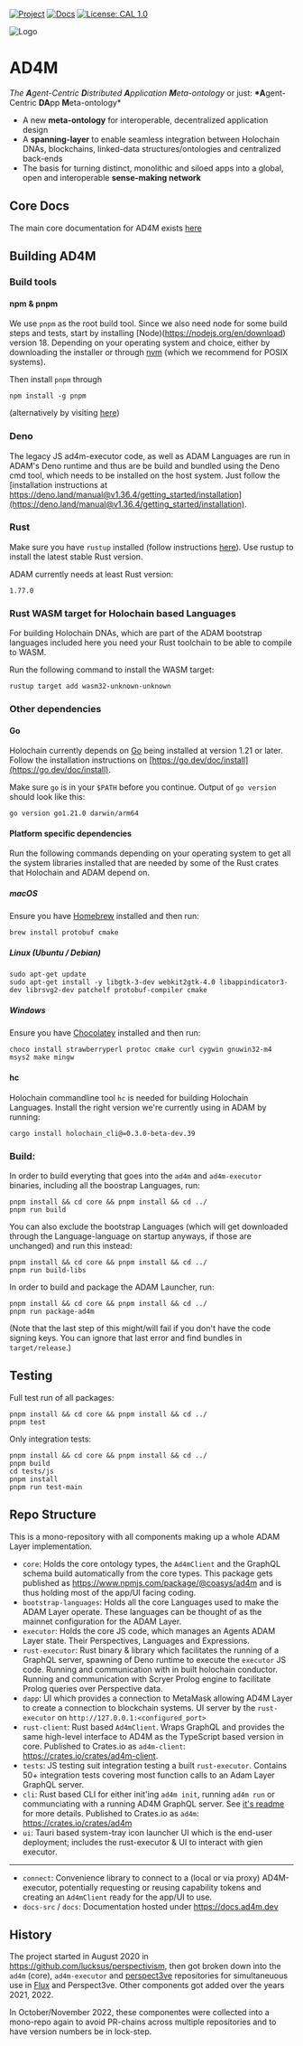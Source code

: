 [![Project](https://img.shields.io/badge/Project-AD4M-brightgreen.svg)](http://ad4m.dev/)
[![Docs](https://img.shields.io/badge/Docs-AD4M-blue.svg)](http://docs.ad4m.dev/)
[![License: CAL 1.0](https://img.shields.io/badge/License-CAL%201.0-blue.svg)](https://github.com/holochain/cryptographic-autonomy-license)

![Logo](docs-src/ad4mlogo_green_angle2_colouremblem.png)

# AD4M

_The **A**gent-Centric **D**istributed **A**pplication **M**eta-ontology_
or just:
**\*A**gent-Centric **DA**pp **M**eta-ontology\*

- A new **meta-ontology** for interoperable, decentralized application design
- A **spanning-layer** to enable seamless integration between Holochain DNAs, blockchains, linked-data structures/ontologies and centralized back-ends
- The basis for turning distinct, monolithic and siloed apps into a global, open and interoperable **sense-making network**

## Core Docs

The main core documentation for AD4M exists [here](https://docs.ad4m.dev)

## Building AD4M

### Build tools

#### npm & pnpm
We use `pnpm` as the root build tool. 
Since we also need node for some build steps and tests,
start by installing [Node)(https://nodejs.org/en/download) version 18.
Depending on your operating system and choice, either by downloading the installer
or through [nvm](https://github.com/nvm-sh/nvm) (which we recommend for POSIX systems).

Then install `pnpm` through

```
npm install -g pnpm
```
(alternatively by visiting [here](https://pnpm.io/installation))

### Deno
The legacy JS ad4m-executor code, as well as ADAM Languages are run in ADAM's Deno runtime and thus are be build
and bundled using the Deno cmd tool, which needs to be installed on the host system.
Just follow the [installation instructions at https://deno.land/manual@v1.36.4/getting_started/installation](https://deno.land/manual@v1.36.4/getting_started/installation).

### Rust

Make sure you have `rustup` installed (follow instructions [here](https://www.rust-lang.org/tools/install)).
Use rustup to install the latest stable Rust version.

ADAM currently needs at least Rust version:
```
1.77.0
```

### Rust WASM target for Holochain based Languages
For building Holochain DNAs, which are part of the ADAM bootstrap languages included here
you need your Rust toolchain to be able to compile to WASM.

Run the following command to install the WASM target:
```
rustup target add wasm32-unknown-unknown
```


### Other dependencies

#### Go
Holochain currently depends on [Go](https://go.dev) being installed at version 1.21 or later.
Follow the installation instructions on [https://go.dev/doc/install](https://go.dev/doc/install).

Make sure `go` is in your `$PATH` before you continue. Output of `go version` should look like this:
```
go version go1.21.0 darwin/arm64
```

#### Platform specific dependencies
Run the following commands depending on your operating system to get all the system libraries installed that are needed by some of the Rust crates that Holochain and ADAM depend on.

##### macOS
Ensure you have [Homebrew](https://brew.sh/) installed and then run:
```
brew install protobuf cmake
```

##### Linux (Ubuntu / Debian)
```
sudo apt-get update
sudo apt-get install -y libgtk-3-dev webkit2gtk-4.0 libappindicator3-dev librsvg2-dev patchelf protobuf-compiler cmake
```

##### Windows
Ensure you have [Chocolatey](https://chocolatey.org/) installed and then run:
```
choco install strawberryperl protoc cmake curl cygwin gnuwin32-m4 msys2 make mingw
```


#### hc
Holochain commandline tool `hc` is needed for building Holochain Languages.
Install the right version we're currently using in ADAM by running:

```
cargo install holochain_cli@=0.3.0-beta-dev.39
```


### Build:

In order to build everyting that goes into the `ad4m` and `ad4m-executor` binaries, including all the boostrap Languages, run:
```
pnpm install && cd core && pnpm install && cd ../
pnpm run build
```

You can also exclude the bootstrap Languages (which will get downloaded through the Language-language on startup anyways, if those are unchanged) and run this instead:

```
pnpm install && cd core && pnpm install && cd ../
pnpm run build-libs
```

In order to build and package the ADAM Launcher, run:
```
pnpm install && cd core && pnpm install && cd ../
pnpm run package-ad4m
```

(Note that the last step of this might/will fail if you don't have the code signing keys. You can ignore that last error and find bundles in `target/release`.)

## Testing 

Full test run of all packages:
```
pnpm install && cd core && pnpm install && cd ../
pnpm test
```

Only integration tests:
```
pnpm install && cd core && pnpm install && cd ../
pnpm build
cd tests/js
pnpm install
pnpm run test-main
```


## Repo Structure

This is a mono-repository with all components making up a whole ADAM Layer implementation.

- `core`: Holds the core ontology types, the `Ad4mClient` and the GraphQL schema build automatically from the core types. This package gets published as https://www.npmjs.com/package/@coasys/ad4m and is thus holding most of the app/UI facing coding.
- `bootstrap-languages`: Holds all the core Languages used to make the ADAM Layer operate. These languages can be thought of as the mainnet configuration for the ADAM Layer.
- `executor`: Holds the core JS code, which manages an Agents ADAM Layer state. Their Perspectives, Languages and Expressions.
- `rust-executor`: Rust binary & library which facilitates the running of a GraphQL server, spawning of Deno runtime to execute the `executor` JS code. Running and communication with in built holochain conductor. Running and communication with Scryer Prolog engine to facilitate Prolog queries over Perspective data.
- `dapp`: UI which provides a connection to MetaMask allowing AD4M Layer to create a connection to blockchain systems. UI server by the `rust-executor` on `http://127.0.0.1:<configured_port>`
- `rust-client`: Rust based `Ad4mClient`. Wraps GraphQL and provides the same high-level interface to AD4M as the TypeScript based version in core. Published to Crates.io as `ad4m-client`: https://crates.io/crates/ad4m-client.
- `tests`: JS testing suit integration testing a built `rust-executor`. Contains 50+ integration tests covering most function calls to an Adam Layer GraphQL server.
- `cli`: Rust based CLI for either init'ing `ad4m init`, running `ad4m run` or communciating with a running AD4M GraphQL server. See [it's readme](cli/README.md) for more details. Published to Crates.io as `ad4m`: https://crates.io/crates/ad4m
- `ui`: Tauri based system-tray icon launcher UI which is the end-user deployment; includes the rust-executor & UI to interact with gien executor.

---

- `connect`: Convenience library to connect to a (local or via proxy) AD4M-executor, potentially requesting or reusing capability tokens and creating an `Ad4mClient` ready for the app/UI to use.
- `docs-src` / `docs`: Documentation hosted under https://docs.ad4m.dev

## History

The project started in August 2020 in https://github.com/lucksus/perspectivism, then got broken down into the `ad4m` (core), `ad4m-executor` and [perspect3ve](https://github.com/perspect3vism/perspect3ve) repositories for simultaneuous use in [Flux](https://github.com/fluxsocial) and Perspect3ve. Other components got added over the years 2021, 2022.

In October/November 2022, these componentes were collected into a mono-repo again to avoid PR-chains across multiple repositories and to have version numbers be in lock-step.
